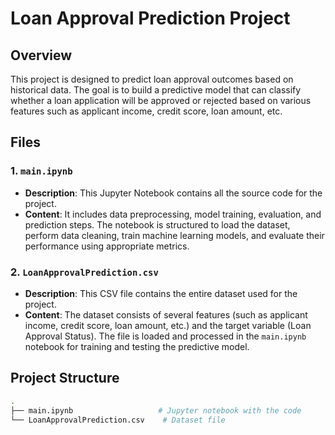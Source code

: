 # Loan Approval Prediction Project

## Overview

This project is designed to predict loan approval outcomes based on historical data. The goal is to build a predictive model that can classify whether a loan application will be approved or rejected based on various features such as applicant income, credit score, loan amount, etc.

## Files

### 1. `main.ipynb`
- **Description**: This Jupyter Notebook contains all the source code for the project.
- **Content**: It includes data preprocessing, model training, evaluation, and prediction steps. The notebook is structured to load the dataset, perform data cleaning, train machine learning models, and evaluate their performance using appropriate metrics.

### 2. `LoanApprovalPrediction.csv`
- **Description**: This CSV file contains the entire dataset used for the project.
- **Content**: The dataset consists of several features (such as applicant income, credit score, loan amount, etc.) and the target variable (Loan Approval Status). The file is loaded and processed in the `main.ipynb` notebook for training and testing the predictive model.

## Project Structure

```bash
.
├── main.ipynb                   # Jupyter notebook with the code
└── LoanApprovalPrediction.csv    # Dataset file
